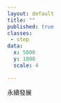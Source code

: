 ```yaml
---
layout: default
title: ""
published: true
classes:
 - step
data:
  x: 5000
  y: 1000
  scale: 4

---
```


永續發展

